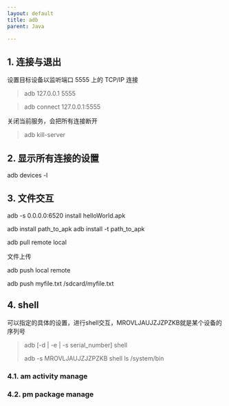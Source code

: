 ```yaml
---
layout: default
title: adb
parent: Java

---
```


## 1. 连接与退出

设置目标设备以监听端口 5555 上的 TCP/IP 连接

> adb 127.0.0.1 5555

> adb connect 127.0.0.1:5555

关闭当前服务，会把所有连接断开

> adb kill-server

## 2. 显示所有连接的设置

adb devices -l

## 3. 文件交互

adb -s 0.0.0.0:6520 install helloWorld.apk

adb install path_to_apk
adb install -t path_to_apk

adb pull remote local

文件上传

adb push local remote

adb push myfile.txt /sdcard/myfile.txt

## 4. shell

可以指定的具体的设置，进行shell交互，MROVLJAUJZJZPZKB就是某个设备的
序列号
> adb [-d | -e | -s serial_number] shell
>
> adb -s MROVLJAUJZJZPZKB shell ls /system/bin

### 4.1. am activity manage

### 4.2. pm package manage